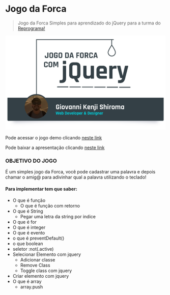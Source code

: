 # Jogo da Forca

> Jogo da Forca Simples para aprendizado do jQuery para a turma do <a href="http://reprograma.com.br/">Reprograma!</a>

<a href="https://kenjishiromajp.github.io/jogodaforca_jquery/"><img width="728" src="https://raw.githubusercontent.com/kenjishiromajp/jogodaforca_jquery/master/imgs/capa.png" alt="Jogo da Forca com Jquery" /></a>

Pode acessar o jogo demo clicando <a href="https://kenjishiromajp.github.io/jogodaforca_jquery">neste link</a>

Pode baixar a apresentação clicando <a href="https://raw.githubusercontent.com/kenjishiromajp/jogodaforca_jquery/master/source/apresentacao.pdf">neste link</a>

### OBJETIVO DO JOGO
É um simples jogo da Forca, você pode cadastrar uma palavra e depois chamar o amig@ para adivinhar qual a palavra utilizando o teclado!

#### Para implementar tem que saber:
- O que é função
    - O que é função com retorno
- O que é String
    - Pegar uma letra da string por indice
- O que é for
- O que é integer
- O que é evento
- o que é preventDefault()
- o que boolean
- seletor :not(.active)
- Selecionar Elemento com jquery
    - Adicionar classe
    - Remove Class
    - Toggle class com jquery
- Criar elemento com jquery
- O que é array 
    - array.push